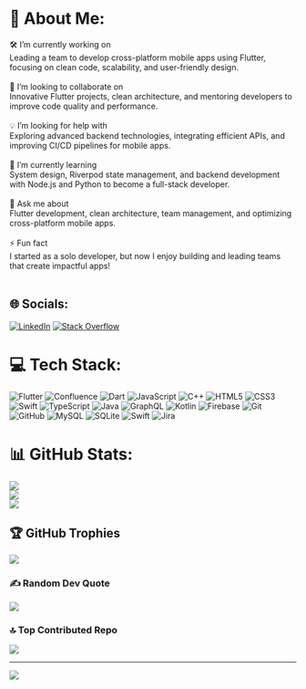 # 💫 About Me:
🛠 I’m currently working on<br>Leading a team to develop cross-platform mobile apps using Flutter, focusing on clean code, scalability, and user-friendly design.<br><br>🤝 I’m looking to collaborate on<br>Innovative Flutter projects, clean architecture, and mentoring developers to improve code quality and performance.<br><br>💡 I’m looking for help with<br>Exploring advanced backend technologies, integrating efficient APIs, and improving CI/CD pipelines for mobile apps.<br><br>🌱 I’m currently learning<br>System design, Riverpod state management, and backend development with Node.js and Python to become a full-stack developer.<br><br>💬 Ask me about<br>Flutter development, clean architecture, team management, and optimizing cross-platform mobile apps.<br><br>⚡ Fun fact<br>I started as a solo developer, but now I enjoy building and leading teams that create impactful apps!<br><br>


## 🌐 Socials:
[![LinkedIn](https://img.shields.io/badge/LinkedIn-%230077B5.svg?logo=linkedin&logoColor=white)](https://linkedin.com/in/https://www.linkedin.com/in/survil-dhaduk/) [![Stack Overflow](https://img.shields.io/badge/-Stackoverflow-FE7A16?logo=stack-overflow&logoColor=white)](https://stackoverflow.com/users/https://stackoverflow.com/users/25111804/survil-dhaduk) 

# 💻 Tech Stack:
![Flutter](https://img.shields.io/badge/Flutter-%2302569B.svg?style=for-the-badge&logo=Flutter&logoColor=white) ![Confluence](https://img.shields.io/badge/confluence-%23172BF4.svg?style=for-the-badge&logo=confluence&logoColor=white) ![Dart](https://img.shields.io/badge/dart-%230175C2.svg?style=for-the-badge&logo=dart&logoColor=white) ![JavaScript](https://img.shields.io/badge/javascript-%23323330.svg?style=for-the-badge&logo=javascript&logoColor=%23F7DF1E) ![C++](https://img.shields.io/badge/c++-%2300599C.svg?style=for-the-badge&logo=c%2B%2B&logoColor=white) ![HTML5](https://img.shields.io/badge/html5-%23E34F26.svg?style=for-the-badge&logo=html5&logoColor=white) ![CSS3](https://img.shields.io/badge/css3-%231572B6.svg?style=for-the-badge&logo=css3&logoColor=white) ![Swift](https://img.shields.io/badge/swift-F54A2A?style=for-the-badge&logo=swift&logoColor=white) ![TypeScript](https://img.shields.io/badge/typescript-%23007ACC.svg?style=for-the-badge&logo=typescript&logoColor=white) ![Java](https://img.shields.io/badge/java-%23ED8B00.svg?style=for-the-badge&logo=openjdk&logoColor=white) ![GraphQL](https://img.shields.io/badge/-GraphQL-E10098?style=for-the-badge&logo=graphql&logoColor=white) ![Kotlin](https://img.shields.io/badge/kotlin-%237F52FF.svg?style=for-the-badge&logo=kotlin&logoColor=white) ![Firebase](https://img.shields.io/badge/firebase-%23039BE5.svg?style=for-the-badge&logo=firebase) ![Git](https://img.shields.io/badge/git-%23F05033.svg?style=for-the-badge&logo=git&logoColor=white) ![GitHub](https://img.shields.io/badge/github-%23121011.svg?style=for-the-badge&logo=github&logoColor=white) ![MySQL](https://img.shields.io/badge/mysql-4479A1.svg?style=for-the-badge&logo=mysql&logoColor=white) ![SQLite](https://img.shields.io/badge/sqlite-%2307405e.svg?style=for-the-badge&logo=sqlite&logoColor=white) ![Swift](https://img.shields.io/badge/swift-F54A2A?style=for-the-badge&logo=swift&logoColor=white) ![Jira](https://img.shields.io/badge/jira-%230A0FFF.svg?style=for-the-badge&logo=jira&logoColor=white)
# 📊 GitHub Stats:
![](https://github-readme-stats.vercel.app/api?username=survil-dhaduk&theme=dark&hide_border=false&include_all_commits=true&count_private=true)<br/>
![](https://github-readme-streak-stats.herokuapp.com/?user=survil-dhaduk&theme=dark&hide_border=false)<br/>
![](https://github-readme-stats.vercel.app/api/top-langs/?username=survil-dhaduk&theme=dark&hide_border=false&include_all_commits=true&count_private=true&layout=compact)

## 🏆 GitHub Trophies
![](https://github-profile-trophy.vercel.app/?username=survil-dhaduk&theme=shadow_red&no-frame=false&no-bg=false&margin-w=4)

### ✍️ Random Dev Quote
![](https://quotes-github-readme.vercel.app/api?type=horizontal&theme=radical)

### 🔝 Top Contributed Repo
![](https://github-contributor-stats.vercel.app/api?username=survil-dhaduk&limit=5&theme=dark&combine_all_yearly_contributions=true)

---
[![](https://visitcount.itsvg.in/api?id=survil-dhaduk&icon=0&color=0)](https://visitcount.itsvg.in)

<!-- Proudly created with GPRM ( https://gprm.itsvg.in ) -->